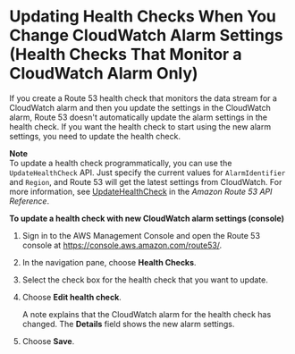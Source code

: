 # Updating Health Checks When You Change CloudWatch Alarm Settings \(Health Checks That Monitor a CloudWatch Alarm Only\)<a name="health-checks-updating-cloudwatch-alarm-settings"></a>

If you create a Route 53 health check that monitors the data stream for a CloudWatch alarm and then you update the settings in the CloudWatch alarm, Route 53 doesn't automatically update the alarm settings in the health check\. If you want the health check to start using the new alarm settings, you need to update the health check\.

**Note**  
To update a health check programmatically, you can use the `UpdateHealthCheck` API\. Just specify the current values for `AlarmIdentifier` and `Region`, and Route 53 will get the latest settings from CloudWatch\. For more information, see [UpdateHealthCheck](http://docs.aws.amazon.com/Route53/latest/APIReference/API_UpdateHealthCheck.html) in the *Amazon Route 53 API Reference*\.

**To update a health check with new CloudWatch alarm settings \(console\)**

1. Sign in to the AWS Management Console and open the Route 53 console at [https://console\.aws\.amazon\.com/route53/](https://console.aws.amazon.com/route53/)\.

1. In the navigation pane, choose **Health Checks**\.

1. Select the check box for the health check that you want to update\.

1. Choose **Edit health check**\.

   A note explains that the CloudWatch alarm for the health check has changed\. The **Details** field shows the new alarm settings\.

1. Choose **Save**\.